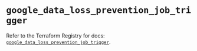 # `google_data_loss_prevention_job_trigger`

Refer to the Terraform Registry for docs: [`google_data_loss_prevention_job_trigger`](https://registry.terraform.io/providers/hashicorp/google-beta/5.21.0/docs/resources/google_data_loss_prevention_job_trigger).
